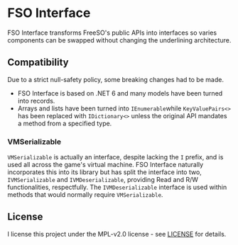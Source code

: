 # FSO Interface

FSO Interface transforms FreeSO's public APIs into interfaces so varies components can be swapped without changing the underlining architecture.

## Compatibility

Due to a strict null-safety policy, some breaking changes had to be made.

- FSO Interface is based on .NET 6 and many models have been turned into records.
- Arrays and lists have been turned into ``IEnumerable``while ``KeyValuePairs<>`` has been replaced with ``IDictionary<>`` unless the original API mandates a method from a specified type.

### VMSerializable

``VMSerializable`` is actually an interface, despite lacking the ``I`` prefix, and is used all across the game's virtual machine. FSO Interface naturally incorporates this into its library but has split the interface into two, ``IVMSerializable`` and ``IVMDeserializable``, providing Read and R/W functionalities, respectfully. The ``IVMDeserializable`` interface is used within methods that would normally require ``VMSerializable``.

## License

I license this project under the MPL-v2.0 license - see [LICENSE](LICENSE) for details.
